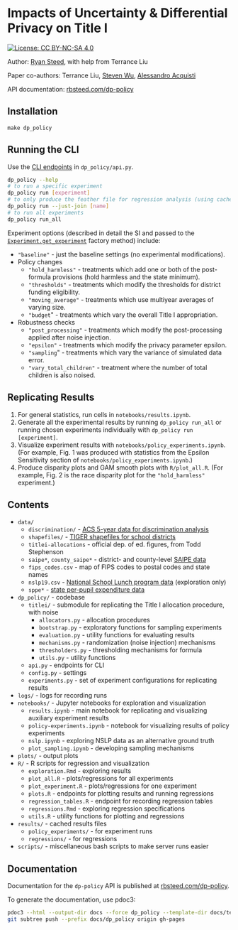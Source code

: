 # Impacts of Uncertainty & Differential Privacy on Title I

[![License: CC BY-NC-SA 4.0](https://img.shields.io/badge/License-CC%20BY--NC--SA%204.0-lightgrey.svg)](https://creativecommons.org/licenses/by-nc-sa/4.0/)

Author: [Ryan Steed](rbsteed.com), with help from Terrance Liu

Paper co-authors: Terrance Liu, [Steven Wu](https://zstevenwu.com/), [Alessandro Acquisti](https://www.heinz.cmu.edu/~acquisti/)

API documentation: [rbsteed.com/dp-policy](https://rbsteed.com/dp-policy/)

## Installation

```
make dp_policy
```

## Running the CLI
Use the [CLI endpoints](https://rbsteed.com/dp-policy/api.html) in `dp_policy/api.py`.

```bash
dp_policy --help
# to run a specific experiment
dp_policy run [experiment]
# to only produce the feather file for regression analysis (using cached results)
dp_policy run --just-join [name]
# to run all experiments
dp_policy run_all
```

Experiment options (described in detail the SI and passed to the [`Experiment.get_experiment`](https://rbsteed.com/dp-policy/experiments.html#dp_policy.experiments.Experiment.get_experiment) factory method) include:

- `"baseline"` - just the baseline settings (no experimental modifications).
- Policy changes
    - `"hold_harmless"` - treatments which add one or both of the post-formula provisions (hold harmless and the state minimum).
    - `"thresholds"` - treatments which modify the thresholds for district funding eligibility.
    - `"moving_average"` - treatments which use multiyear averages of varying size.
    - `"budget`" - treatments which vary the overall Title I appropriation.
- Robustness checks
    - `"post_processing"` - treatments which modify the post-processing applied after noise injection.
    - `"epsilon"` - treatments which modify the privacy parameter epsilon.
    - `"sampling`" - treatments which vary the variance of simulated data error.
    - `"vary_total_children"` - treatment where the number of total children is also noised.

## Replicating Results
1. For general statistics, run cells in `notebooks/results.ipynb`.
2. Generate all the experimental results by running `dp_policy run_all` or running chosen experiments individually with `dp_policy run [experiment]`.
3. Visualize experiment results with `notebooks/policy_experiments.ipynb`. (For example, Fig. 1 was produced with statistics from the Epsilon Sensitivity section of `notebooks/policy_experiments.ipynb`.)
4. Produce disparity plots and GAM smooth plots with `R/plot_all.R`. (For example, Fig. 2 is the race disparity plot for the `"hold_harmless"` experiment.)

## Contents
- `data/`
    - `discrimination/` - [ACS 5-year data for discrimination analysis](https://nces.ed.gov/programs/edge/tableviewer/acsProfile/2019)
    - `shapefiles/` - [TIGER shapefiles for school districts](https://www.census.gov/geographies/mapping-files/time-series/geo/tiger-line-file.html)
    - `titlei-allocations` - official dep. of ed. figures, from Todd Stephenson
    - `saipe*`, `county_saipe*` - district- and county-level [SAIPE data](https://www.census.gov/data/datasets/2020/demo/saipe/2020-school-districts.html)
    - `fips_codes.csv` - map  of FIPS codes to postal codes and state names
    - `nslp19.csv` - [National School Lunch program data](https://nces.ed.gov/ccd/files.asp#Fiscal:2,LevelId:7,SchoolYearId:34,Page:1) (exploration only)
    - `sppe*` - [state per-pupil expenditure data](https://nces.ed.gov/ccd/pub_rev_exp.asp)
- `dp_policy/` - codebase
    - `titlei/` - submodule for replicating the Title I allocation procedure, with noise
        - `allocators.py` - allocation procedures
        - `bootstrap.py` - exploratory functions for sampling experiments
        - `evaluation.py` - utility functions for evaluating results
        - `mechanisms.py` - randomization (noise injection) mechanisms
        - `thresholders.py` - thresholding mechanisms for formula
        - `utils.py` - utility functions
    - `api.py` - endpoints for CLI
    - `config.py` - settings
    - `experiments.py` - set of experiment configurations for replicating results
- `logs/` - logs for recording runs
- `notebooks/` - Jupyter notebooks for exploration and visualization
    - `results.ipynb` - main notebook for replicating and visualizing auxiliary experiment results
    - `policy-experiments.ipynb` - notebook for visualizing results of policy experiments
    - `nslp.ipynb` - exploring NSLP data as an alternative ground truth
    - `plot_sampling.ipynb` - developing sampling mechanisms
- `plots/` - output plots
- `R/` - R scripts for regression and visualization
    - `exploration.Rmd` - exploring results
    - `plot_all.R` - plots/regressions for all experiments
    - `plot_experiment.R` - plots/regressions for one experiment
    - `plots.R` - endpoints for plotting results and running regressions
    - `regression_tables.R` - endpoint for recording regression tables
    - `regressions.Rmd` - exploring regression specifications
    - `utils.R` - utility functions for plotting and regressions
- `results/` - cached results files
    - `policy_experiments/` - for experiment runs
    - `regressions/` - for regressions
- `scripts/` - miscellaneous bash scripts to make server runs easier

## Documentation
Documentation for the `dp-policy` API is published at [rbsteed.com/dp-policy](https://rbsteed.com/dp-policy).

To generate the documentation, use pdoc3:

```bash
pdoc3 --html --output-dir docs --force dp_policy --template-dir docs/templates
git subtree push --prefix docs/dp_policy origin gh-pages
```

